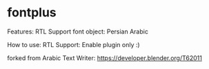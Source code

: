 # fontplus

Features:
  RTL Support font object:
    Persian
    Arabic

How to use:
  RTL Support:
    Enable plugin only :)

forked from Arabic Text Writer: https://developer.blender.org/T62011
